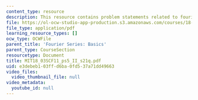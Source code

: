 ```yaml
---
content_type: resource
description: This resource contains problem statements related to fourier series.
file: https://ol-ocw-studio-app-production.s3.amazonaws.com/courses/18-03sc-differential-equations-fall-2011/e3debeb103ffd6ba0fd537a71dd49663_MIT18_03SCF11_ps5_II_s21q.pdf
file_type: application/pdf
learning_resource_types: []
ocw_type: OCWFile
parent_title: 'Fourier Series: Basics'
parent_type: CourseSection
resourcetype: Document
title: MIT18_03SCF11_ps5_II_s21q.pdf
uid: e3debeb1-03ff-d6ba-0fd5-37a71dd49663
video_files:
  video_thumbnail_file: null
video_metadata:
  youtube_id: null
---
```

